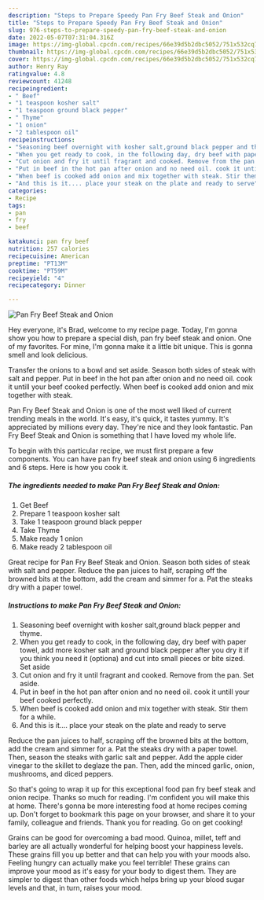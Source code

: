 ```yaml
---
description: "Steps to Prepare Speedy Pan Fry Beef Steak and Onion"
title: "Steps to Prepare Speedy Pan Fry Beef Steak and Onion"
slug: 976-steps-to-prepare-speedy-pan-fry-beef-steak-and-onion
date: 2022-05-07T07:31:04.316Z
image: https://img-global.cpcdn.com/recipes/66e39d5b2dbc5052/751x532cq70/pan-fry-beef-steak-and-onion-recipe-main-photo.jpg
thumbnail: https://img-global.cpcdn.com/recipes/66e39d5b2dbc5052/751x532cq70/pan-fry-beef-steak-and-onion-recipe-main-photo.jpg
cover: https://img-global.cpcdn.com/recipes/66e39d5b2dbc5052/751x532cq70/pan-fry-beef-steak-and-onion-recipe-main-photo.jpg
author: Henry Ray
ratingvalue: 4.8
reviewcount: 41248
recipeingredient:
- " Beef"
- "1 teaspoon kosher salt"
- "1 teaspoon ground black pepper"
- " Thyme"
- "1 onion"
- "2 tablespoon oil"
recipeinstructions:
- "Seasoning beef overnight with kosher salt,ground black pepper and thyme."
- "When you get ready to cook, in the following day, dry beef with paper towel, add more kosher salt and ground black pepper after you dry it if you think you need it (optiona) and cut into small pieces or bite sized. Set aside"
- "Cut onion and fry it until fragrant and cooked. Remove from the pan. Set aside."
- "Put in beef in the hot pan after onion and no need oil. cook it untill your beef cooked perfectly."
- "When beef is cooked add onion and mix together with steak. Stir them for a while."
- "And this is it.... place your steak on the plate and ready to serve"
categories:
- Recipe
tags:
- pan
- fry
- beef

katakunci: pan fry beef 
nutrition: 257 calories
recipecuisine: American
preptime: "PT13M"
cooktime: "PT59M"
recipeyield: "4"
recipecategory: Dinner

---
```



![Pan Fry Beef Steak and Onion](https://img-global.cpcdn.com/recipes/66e39d5b2dbc5052/751x532cq70/pan-fry-beef-steak-and-onion-recipe-main-photo.jpg)

Hey everyone, it's Brad, welcome to my recipe page. Today, I'm gonna show you how to prepare a special dish, pan fry beef steak and onion. One of my favorites. For mine, I'm gonna make it a little bit unique. This is gonna smell and look delicious.

Transfer the onions to a bowl and set aside. Season both sides of steak with salt and pepper. Put in beef in the hot pan after onion and no need oil. cook it untill your beef cooked perfectly. When beef is cooked add onion and mix together with steak.

Pan Fry Beef Steak and Onion is one of the most well liked of current trending meals in the world. It's easy, it's quick, it tastes yummy. It's appreciated by millions every day. They're nice and they look fantastic. Pan Fry Beef Steak and Onion is something that I have loved my whole life.


To begin with this particular recipe, we must first prepare a few components. You can have pan fry beef steak and onion using 6 ingredients and 6 steps. Here is how you cook it.

<!--inarticleads1-->

##### The ingredients needed to make Pan Fry Beef Steak and Onion:

1. Get  Beef
1. Prepare 1 teaspoon kosher salt
1. Take 1 teaspoon ground black pepper
1. Take  Thyme
1. Make ready 1 onion
1. Make ready 2 tablespoon oil


Great recipe for Pan Fry Beef Steak and Onion. Season both sides of steak with salt and pepper. Reduce the pan juices to half, scraping off the browned bits at the bottom, add the cream and simmer for a. Pat the steaks dry with a paper towel. 

<!--inarticleads2-->

##### Instructions to make Pan Fry Beef Steak and Onion:

1. Seasoning beef overnight with kosher salt,ground black pepper and thyme.
1. When you get ready to cook, in the following day, dry beef with paper towel, add more kosher salt and ground black pepper after you dry it if you think you need it (optiona) and cut into small pieces or bite sized. Set aside
1. Cut onion and fry it until fragrant and cooked. Remove from the pan. Set aside.
1. Put in beef in the hot pan after onion and no need oil. cook it untill your beef cooked perfectly.
1. When beef is cooked add onion and mix together with steak. Stir them for a while.
1. And this is it.... place your steak on the plate and ready to serve


Reduce the pan juices to half, scraping off the browned bits at the bottom, add the cream and simmer for a. Pat the steaks dry with a paper towel. Then, season the steaks with garlic salt and pepper. Add the apple cider vinegar to the skillet to deglaze the pan. Then, add the minced garlic, onion, mushrooms, and diced peppers. 

So that's going to wrap it up for this exceptional food pan fry beef steak and onion recipe. Thanks so much for reading. I'm confident you will make this at home. There's gonna be more interesting food at home recipes coming up. Don't forget to bookmark this page on your browser, and share it to your family, colleague and friends. Thank you for reading. Go on get cooking!

Grains can be good for overcoming a bad mood. Quinoa, millet, teff and barley are all actually wonderful for helping boost your happiness levels. These grains fill you up better and that can help you with your moods also. Feeling hungry can actually make you feel terrible! These grains can improve your mood as it's easy for your body to digest them. They are simpler to digest than other foods which helps bring up your blood sugar levels and that, in turn, raises your mood.
